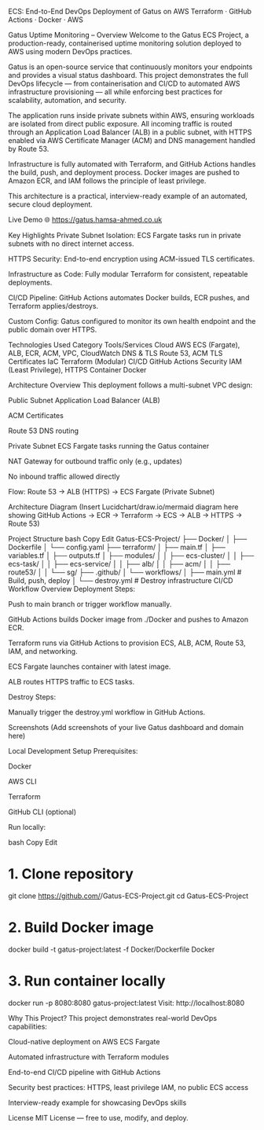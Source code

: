 ECS: End-to-End DevOps Deployment of Gatus on AWS
Terraform · GitHub Actions · Docker · AWS

Gatus Uptime Monitoring – Overview
Welcome to the Gatus ECS Project, a production-ready, containerised uptime monitoring solution deployed to AWS using modern DevOps practices.

Gatus is an open-source service that continuously monitors your endpoints and provides a visual status dashboard. This project demonstrates the full DevOps lifecycle — from containerisation and CI/CD to automated AWS infrastructure provisioning — all while enforcing best practices for scalability, automation, and security.

The application runs inside private subnets within AWS, ensuring workloads are isolated from direct public exposure. All incoming traffic is routed through an Application Load Balancer (ALB) in a public subnet, with HTTPS enabled via AWS Certificate Manager (ACM) and DNS management handled by Route 53.

Infrastructure is fully automated with Terraform, and GitHub Actions handles the build, push, and deployment process. Docker images are pushed to Amazon ECR, and IAM follows the principle of least privilege.

This architecture is a practical, interview-ready example of an automated, secure cloud deployment.

Live Demo
🌐 https://gatus.hamsa-ahmed.co.uk

Key Highlights
Private Subnet Isolation: ECS Fargate tasks run in private subnets with no direct internet access.

HTTPS Security: End-to-end encryption using ACM-issued TLS certificates.

Infrastructure as Code: Fully modular Terraform for consistent, repeatable deployments.

CI/CD Pipeline: GitHub Actions automates Docker builds, ECR pushes, and Terraform applies/destroys.

Custom Config: Gatus configured to monitor its own health endpoint and the public domain over HTTPS.

Technologies Used
Category	Tools/Services
Cloud	AWS ECS (Fargate), ALB, ECR, ACM, VPC, CloudWatch
DNS & TLS	Route 53, ACM TLS Certificates
IaC	Terraform (Modular)
CI/CD	GitHub Actions
Security	IAM (Least Privilege), HTTPS
Container	Docker

Architecture Overview
This deployment follows a multi-subnet VPC design:

Public Subnet
Application Load Balancer (ALB)

ACM Certificates

Route 53 DNS routing

Private Subnet
ECS Fargate tasks running the Gatus container

NAT Gateway for outbound traffic only (e.g., updates)

No inbound traffic allowed directly

Flow:
Route 53 → ALB (HTTPS) → ECS Fargate (Private Subnet)

Architecture Diagram
(Insert Lucidchart/draw.io/mermaid diagram here showing GitHub Actions → ECR → Terraform → ECS → ALB → HTTPS → Route 53)

Project Structure
bash
Copy
Edit
Gatus-ECS-Project/
├── Docker/
│   ├── Dockerfile
│   └── config.yaml
├── terraform/
│   ├── main.tf
│   ├── variables.tf
│   ├── outputs.tf
│   ├── modules/
│   │   ├── ecs-cluster/
│   │   ├── ecs-task/
│   │   ├── ecs-service/
│   │   ├── alb/
│   │   ├── acm/
│   │   ├── route53/
│   │   └── sg/
├── .github/
│   └── workflows/
│       ├── main.yml   # Build, push, deploy
│       └── destroy.yml # Destroy infrastructure
CI/CD Workflow Overview
Deployment Steps:

Push to main branch or trigger workflow manually.

GitHub Actions builds Docker image from ./Docker and pushes to Amazon ECR.

Terraform runs via GitHub Actions to provision ECS, ALB, ACM, Route 53, IAM, and networking.

ECS Fargate launches container with latest image.

ALB routes HTTPS traffic to ECS tasks.

Destroy Steps:

Manually trigger the destroy.yml workflow in GitHub Actions.

Screenshots
(Add screenshots of your live Gatus dashboard and domain here)

Local Development Setup
Prerequisites:

Docker

AWS CLI

Terraform

GitHub CLI (optional)

Run locally:

bash
Copy
Edit
# 1. Clone repository
git clone https://github.com/<your-username>/Gatus-ECS-Project.git
cd Gatus-ECS-Project

# 2. Build Docker image
docker build -t gatus-project:latest -f Docker/Dockerfile Docker

# 3. Run container locally
docker run -p 8080:8080 gatus-project:latest
Visit: http://localhost:8080

Why This Project?
This project demonstrates real-world DevOps capabilities:

Cloud-native deployment on AWS ECS Fargate

Automated infrastructure with Terraform modules

End-to-end CI/CD pipeline with GitHub Actions

Security best practices: HTTPS, least privilege IAM, no public ECS access

Interview-ready example for showcasing DevOps skills

License
MIT License — free to use, modify, and deploy.
